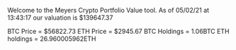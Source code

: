 Welcome to the Meyers Crypto Portfolio Value tool. 
As of 05/02/21 at 13:43:17 our valuation is $139647.37 

BTC Price = $56822.73
 ETH Price = $2945.67
BTC Holdings = 1.06BTC
 ETH holdings = 26.960005962ETH 
